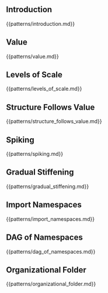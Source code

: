 ## Introduction

{{patterns/introduction.md}}

## Value

{{patterns/value.md}}

## Levels of Scale

{{patterns/levels_of_scale.md}}

## Structure Follows Value

{{patterns/structure_follows_value.md}}

## Spiking

{{patterns/spiking.md}}

## Gradual Stiffening

{{patterns/gradual_stiffening.md}}

## Import Namespaces

{{patterns/import_namespaces.md}}

## DAG of Namespaces

{{patterns/dag_of_namespaces.md}}

## Organizational Folder

{{patterns/organizational_folder.md}}